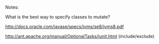 Notes:

What is the best way to specify classes to mutate?

http://docs.oracle.com/javase/specs/jvms/se8/jvms8.pdf

http://ant.apache.org/manual/OptionalTasks/junit.html (include/exclude)
